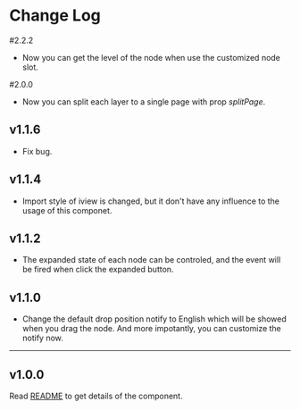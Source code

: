# Change Log
#2.2.2
- Now you can get the level of the node when use the customized node slot.

#2.0.0
- Now you can split each layer to a single page with prop _splitPage_.

## v1.1.6
- Fix bug.

## v1.1.4
- Import style of iview is changed, but it don't have any influence to the usage of this componet.

## v1.1.2
- The expanded state of each node can be controled, and the event will be fired when click the expanded button.

## v1.1.0
- Change the default drop position notify to English which will be showed when you drag the node. And more impotantly, you can customize the notify now.

-----
## v1.0.0
Read <a href="./README.en-gb.md">README</a> to get details of the component.
